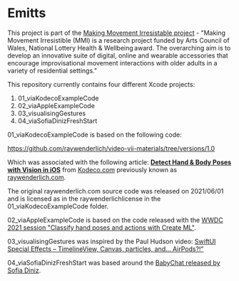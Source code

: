 # Emitts

This project is part of the [Making Movement Irresistable project](http://makingmovementirresistible.org) - "Making Movement Irresistible (MMI) is a research project funded by Arts Council of Wales, National Lottery Health & Wellbeing award. The overarching aim is to develop an innovative suite of digital, online and wearable accessories that encourage improvisational movement interactions with older adults in a variety of residential settings."

This repository currently contains four different Xcode projects:

1. 01_viaKodecoExampleCode
2.  02_viaAppleExampleCode
3.  03_visualisingGestures
4. 04_viaSofiaDinizFreshStart

01_viaKodecoExampleCode is based on the following code:

<https://github.com/raywenderlich/video-vii-materials/tree/versions/1.0>

Which was associated with the following article: **[Detect Hand & Body Poses with Vision in iOS](https://www.kodeco.com/21129427-detect-hand-body-poses-with-vision-in-ios)** from [Kodeco.com](https://www.kodeco.com) previously known as [raywenderlich.com](https://www.raywenderlich.com).

The original raywenderlich.com source code was released on 2021/06/01 and is licensed as in the  raywenderlichlicense in the 01_viaKodecoExampleCode folder.

02_viaAppleExampleCode is based on the code released with the [WWDC 2021 session "Classify hand poses and actions with Create ML"](https://developer.apple.com/videos/play/wwdc2021/10039/).

03_visualisingGestures was inspired by the Paul Hudson video: [SwiftUI Special Effects – TimelineView, Canvas, particles, and… AirPods?!"](https://www.youtube.com/watch?v=raR-hDgzoFg)

04_viaSofiaDinizFreshStart was based around the [BabyChat released by Sofia Diniz](https://github.com/sofiadinizms/WWDC23).

